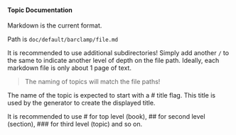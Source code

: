 #### Topic Documentation

Markdown is the current format.

Path is `doc/default/barclamp/file.md`

It is recommended to use additional subdirectories!  Simply add another
`/` to the same to indicate another level of depth on the file path.
Ideally, each markdown file is only about 1 page of text.

> The naming of topics will match the file paths!

The name of the topic is expected to start with a # title flag.
This title is used by the generator to create the displayed title.

It is recommended to use # for top level (book), ## for second level
(section), ### for third level (topic) and so on.

